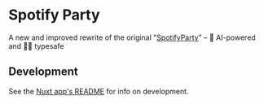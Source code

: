 # Spotify Party

A new and improved rewrite of the original "[SpotifyParty](https://github.com/MoritzKronberger/SpotifyParty)" – 🧠 AI-powered and 🧙‍♂️ typesafe

## Development

See the [Nuxt app's README](./nuxt-app/README.md) for info on development.
